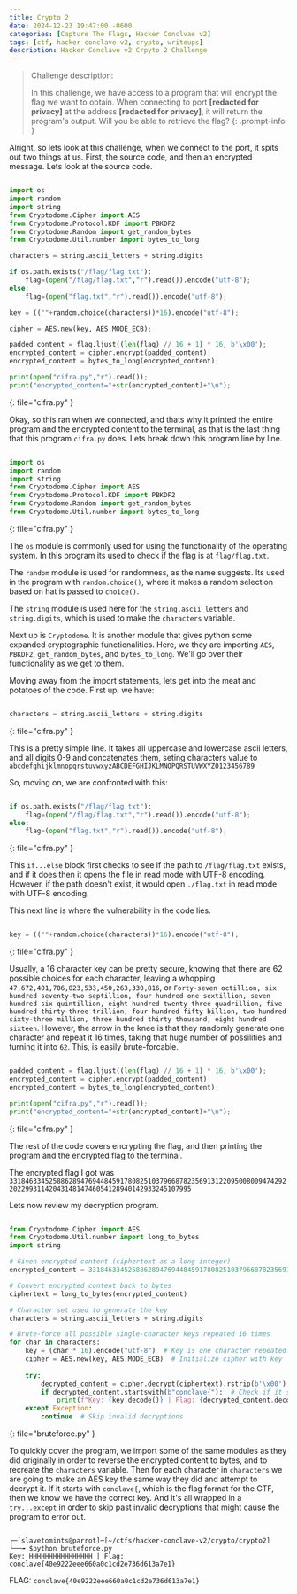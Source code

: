 ```yaml
---
title: Crypto 2
date: 2024-12-23 19:47:00 -0600
categories: [Capture The Flags, Hacker Conclvae v2]
tags: [ctf, hacker conclave v2, crypto, writeups]
description: Hacker Conclave v2 Crpyto 2 Challenge
---
```


> Challenge description:
>
> In this challenge, we have access to a program that will encrypt the flag we want to obtain. When connecting to port **[redacted for privacy]** at the address **[redacted for privacy]**, it will return the program's output. Will you be able to retrieve the flag?
{: .prompt-info }

Alright, so lets look at this challenge, when we connect to the port, it spits out two things at us. First, the source code, and then an encrypted message. Lets look at the source code.


```python

import os
import random
import string
from Cryptodome.Cipher import AES
from Cryptodome.Protocol.KDF import PBKDF2
from Cryptodome.Random import get_random_bytes
from Cryptodome.Util.number import bytes_to_long

characters = string.ascii_letters + string.digits

if os.path.exists("/flag/flag.txt"):
    flag=(open("/flag/flag.txt","r").read()).encode("utf-8");
else:
    flag=(open("flag.txt","r").read()).encode("utf-8");

key = ((""+random.choice(characters))*16).encode("utf-8");

cipher = AES.new(key, AES.MODE_ECB);

padded_content = flag.ljust((len(flag) // 16 + 1) * 16, b'\x00');
encrypted_content = cipher.encrypt(padded_content);
encrypted_content = bytes_to_long(encrypted_content);

print(open("cifra.py","r").read());
print("encrypted_content="+str(encrypted_content)+"\n");

```
{: file="cifra.py" }

Okay, so this ran when we connected, and thats why it printed the entire program and the encrypted content to the terminal, as that is the last thing that this program `cifra.py` does. Lets break down this program line by line.

```python

import os
import random
import string
from Cryptodome.Cipher import AES
from Cryptodome.Protocol.KDF import PBKDF2
from Cryptodome.Random import get_random_bytes
from Cryptodome.Util.number import bytes_to_long

```
{: file="cifra.py" }

The `os` module is commonly used for using the functionality of the operating system. In this program its used to check if the flag is at `flag/flag.txt`.

The `random` module is used for randomness, as the name suggests. Its used in the program with `random.choice()`, where it makes a random selection based on hat is passed to `choice()`.

The `string` module is used here for the `string.ascii_letters` and `string.digits`, which is used to make the `characters` variable.

Next up is `Cryptodome`. It is another module that gives python some expanded cryptographic functionalities. Here, we they are importing `AES`, `PBKDF2`, `get_random_bytes`, and `bytes_to_long`. We'll go over their functionality as we get to them.

Moving away from the import statements, lets get into the meat and potatoes of the code. First up, we have:

```python

characters = string.ascii_letters + string.digits

```
{: file="cifra.py" }

This is a pretty simple line. It takes all uppercase and lowercase ascii letters, and all digits 0-9 and concatenates them, seting characters value to `abcdefghijklmnopqrstuvwxyzABCDEFGHIJKLMNOPQRSTUVWXYZ0123456789`

So, moving on, we are confronted with this:

```python

if os.path.exists("/flag/flag.txt"):
    flag=(open("/flag/flag.txt","r").read()).encode("utf-8");
else:
    flag=(open("flag.txt","r").read()).encode("utf-8");

```
{: file="cifra.py" }

This `if...else` block first checks to see if the path to `/flag/flag.txt` exists, and if it does then it opens the file in read mode with UTF-8 encoding. However, if the path doesn't exist, it would open `./flag.txt` in read mode with UTF-8 encoding.

This next line is where the vulnerability in the code lies.

```python

key = ((""+random.choice(characters))*16).encode("utf-8");

```
{: file="cifra.py" }

Usually, a 16 character key can be pretty secure, knowing that there are 62 possible choices for each character, leaving a whopping `47,672,401,706,823,533,450,263,330,816`, or `Forty-seven octillion, six hundred seventy-two septillion, four hundred one sextillion, seven hundred six quintillion, eight hundred twenty-three quadrillion, five hundred thirty-three trillion, four hundred fifty billion, two hundred sixty-three million, three hundred thirty thousand, eight hundred sixteen`. However, the arrow in the knee is that they randomly generate one character and repeat it 16 times, taking that huge number of possilities and turning it into `62`. This, is easily brute-forcable.

```python

padded_content = flag.ljust((len(flag) // 16 + 1) * 16, b'\x00');
encrypted_content = cipher.encrypt(padded_content);
encrypted_content = bytes_to_long(encrypted_content);

print(open("cifra.py","r").read());
print("encrypted_content="+str(encrypted_content)+"\n");

```
{: file="cifra.py" }

The rest of the code covers encrypting the flag, and then printing the program and the encrypted flag to the terminal.

The encrypted flag I got was `33184633452588628947694484591780825103796687823569131220950080094742922022993114204314814746054128940142933245107995`

Lets now review my decryption program.

```python

from Cryptodome.Cipher import AES
from Cryptodome.Util.number import long_to_bytes
import string

# Given encrypted content (ciphertext as a long integer)
encrypted_content = 33184633452588628947694484591780825103796687823569131220950080094742922022993114204314814746054128940142933245107995

# Convert encrypted content back to bytes
ciphertext = long_to_bytes(encrypted_content)

# Character set used to generate the key
characters = string.ascii_letters + string.digits

# Brute-force all possible single-character keys repeated 16 times
for char in characters:
    key = (char * 16).encode("utf-8")  # Key is one character repeated 16 times
    cipher = AES.new(key, AES.MODE_ECB)  # Initialize cipher with key
    
    try:
        decrypted_content = cipher.decrypt(ciphertext).rstrip(b'\x00')  # Remove padding
        if decrypted_content.startswith(b"conclave{"):  # Check if it starts with "conclave{"
            print(f"Key: {key.decode()} | Flag: {decrypted_content.decode()}")
    except Exception:
        continue  # Skip invalid decryptions

```
{: file="bruteforce.py" }

To quickly cover the program, we import some of the same modules as they did originally in order to reverse the encrypted content to bytes, and to recreate the `characters` variable. Then for each character in `characters` we are going to make an AES key the same way they did and attempt to decrypt it. If it starts with `conclave{`, which is the flag format for the CTF, then we know we have the correct key. And it's all wrapped in a `try...except` in order to skip past invalid decryptions that might cause the program to error out.

```terminal

┌─[slavetomints@parrot]─[~/ctfs/hacker-conclave-v2/crypto/crypto2]
└──╼ $python bruteforce.py 
Key: HHHHHHHHHHHHHHHH | Flag: conclave{40e9222eee660a0c1cd2e736d613a7e1}

```

FLAG: `conclave{40e9222eee660a0c1cd2e736d613a7e1}`